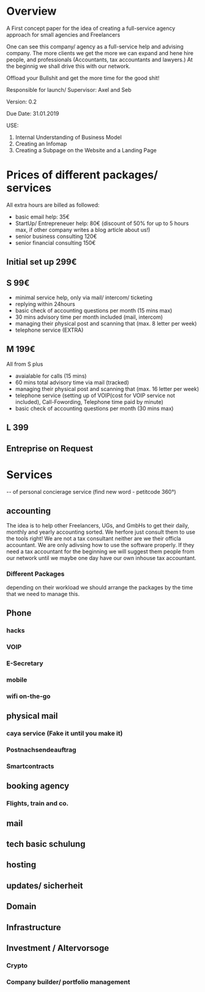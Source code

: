 <!-- TITLE: Business Summary petitcode 360°-->
<!-- SUBTITLE: A Quick Summary of petitcode 360° (petitcode 360° is the working title)-->

# Overview

A First concept paper for the idea of creating a full-service agency approach for small agencies and Freelancers

One can see this company/ agency as a full-service help and advising company. The more clients we get the more we can expand and hene hire people, and professionals (Accountants, tax accountants and lawyers.) At the beginnig we shall drive this with our network. 


Offload your Bullshit and get the more time for the good shit!


Responsible for launch/ Supervisor: Axel and Seb


Version: 0.2


Due Date: 31.01.2019

USE: 
1.	Internal Understanding of Business Model
2.	Creating an Infomap
3.	Creating a Subpage on the Website and a Landing Page


# Prices of different packages/ services

All extra hours are billed as followed:

- basic email help: 35€
- StartUp/ Entrepreneuer help: 80€ (discount of 50% for up to 5 hours max, if other company writes a blog article about us!)
- senior business consulting 120€
- senior financial consulting 150€


## Initial set up 299€


## S 99€ 

- minimal service help, only via mail/ intercom/ ticketing 
- replying within 24hours
- basic check of accounting questions per month (15 mins max)
- 30 mins advisory time per month included (mail, intercom) 
- managing their physical post and scanning that (max. 8 letter per week) 
- telephone service (EXTRA)


## M 199€

All from S plus

- avaialable for calls (15 mins) 
- 60 mins total advisory time via mail (tracked)
- managing their physical post and scanning that (max. 16 letter per week)
- telephone service (setting up of VOIP(cost for VOIP service not included), Call-Fowording, Telephone time paid by minute)
- basic check of accounting questions per month (30 mins max)

## L 399
## Entreprise on Request 



# Services 

-- of personal concierage service (find new word - petitcode 360°)

## accounting

The idea is to help other Freelancers, UGs, and GmbHs to get their daily, monthly and yearly accounting sorted. We herfore just consult them to use the tools right! We are not a tax consultant neither are we their officla accountant. We are only adivsing how to use the software properly. If they need a tax accountant for the beginning we will suggest them people from our network until we maybe one day have our own inhouse tax accountant. 

### Different Packages

depending on their workload we should arrange the packages by the time that we need to manage this. 



## Phone

### hacks

### VOIP

### E-Secretary 

### mobile

### wifi on-the-go

## physical mail 


### caya service (Fake it until you make it)

### Postnachsendeauftrag

### Smartcontracts 

## booking agency

### Flights, train and co.

## mail 

## tech basic schulung 

## hosting

## updates/ sicherheit

## Domain

## Infrastructure 

## Investment / Altervorsoge 

### Crypto
### Company builder/ portfolio management 




